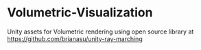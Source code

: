 # Volumetric-Visualization

Unity assets for Volumetric rendering using open source library at https://github.com/brianasu/unity-ray-marching